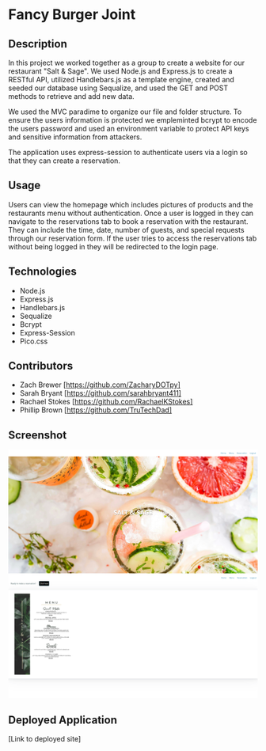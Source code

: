 # Fancy Burger Joint

## Description

In this project we worked together as a group to create a website for our restaurant "Salt & Sage". We used Node.js and Express.js to create a RESTful API, utilized Handlebars.js as a template engine, created and seeded our database using Sequalize, and used the GET and POST methods to retrieve and add new data. 

We used the MVC paradime to organize our file and folder structure. To ensure the users information is protected we empleminted bcrypt to encode the users password and used an environment variable to protect API keys and sensitive information from attackers.

The application uses express-session to authenticate users via a login so that they can create a reservation.

## Usage

Users can view the homepage which includes pictures of products and the restaurants menu without authentication. Once a user is logged in they can navigate to the reservations tab to book a reservation with the restaurant. They can include the time, date, number of guests, and special requests through our reservation form. If the user tries to access the reservations tab without being logged in they will be redirected to the login page.

## Technologies

- Node.js
- Express.js
- Handlebars.js
- Sequalize
- Bcrypt
- Express-Session
- Pico.css

## Contributors

- Zach Brewer [https://github.com/ZacharyDOTpy]
- Sarah Bryant [https://github.com/sarahbryant411]
- Rachael Stokes [https://github.com/RachaelKStokes]
- Phillip Brown [https://github.com/TruTechDad]

## Screenshot
![Screenshot of Salt & Sage homepage](./screenshots/SALT%20&%20SAGE.png)
![Screenshot of Salt & Sage menu](./screenshots/SALT%20&%20SAGE%20(1).png)

## Deployed Application
[Link to deployed site]